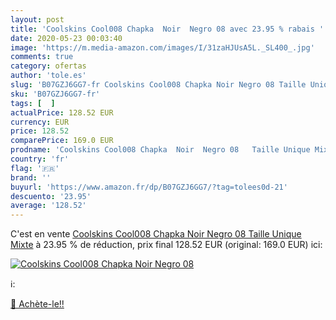```yaml
---
layout: post
title: 'Coolskins Cool008 Chapka  Noir  Negro 08 avec 23.95 % rabais '
date: 2020-05-23 00:03:40
image: 'https://m.media-amazon.com/images/I/31zaHJUsA5L._SL400_.jpg'
comments: true
category: ofertas
author: 'tole.es'
slug: 'B07GZJ6GG7-fr Coolskins Cool008 Chapka Noir Negro 08 Taille Unique Mixte'
sku: 'B07GZJ6GG7-fr'
tags: [  ]
actualPrice: 128.52 EUR
currency: EUR
price: 128.52
comparePrice: 169.0 EUR
prodname: 'Coolskins Cool008 Chapka  Noir  Negro 08   Taille Unique Mixte'
country: 'fr'
flag: '🇫🇷'
brand: ''
buyurl: 'https://www.amazon.fr/dp/B07GZJ6GG7/?tag=tolees0d-21'
descuento: '23.95'
average: '128.52'
---
```


C'est en vente [Coolskins Cool008 Chapka  Noir  Negro 08   Taille Unique Mixte](https://www.amazon.fr/dp/B07GZJ6GG7/?tag=tolees0d-21)  à  23.95 % de réduction, prix final  128.52 EUR (original: 169.0 EUR) ici:

[![Coolskins Cool008 Chapka  Noir  Negro 08](https://m.media-amazon.com/images/I/31zaHJUsA5L._SL400_.jpg)](https://www.amazon.fr/dp/B07GZJ6GG7/?tag=tolees0d-21)

ℹ️:


[🛒 Achète-le!!](https://www.amazon.fr/dp/B07GZJ6GG7/?tag=tolees0d-21)

